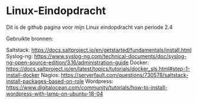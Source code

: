 # Linux-Eindopdracht
Dit is de github pagina voor mijn Linux eindopdracht van periode 2.4

Gebruikte bronnen:

Saltstack: https://docs.saltproject.io/en/getstarted/fundamentals/install.html
Syslog-ng: https://www.syslog-ng.com/technical-documents/doc/syslog-ng-open-source-edition/3.16/administration-guide
Docker: https://docs.saltproject.io/en/latest/topics/tutorials/docker_sls.html#step-1-install-docker
Nagios: https://serverfault.com/questions/730578/saltstack-install-packages-based-on-role
Wordpress: https://www.digitalocean.com/community/tutorials/how-to-install-wordpress-with-lamp-on-ubuntu-18-04
